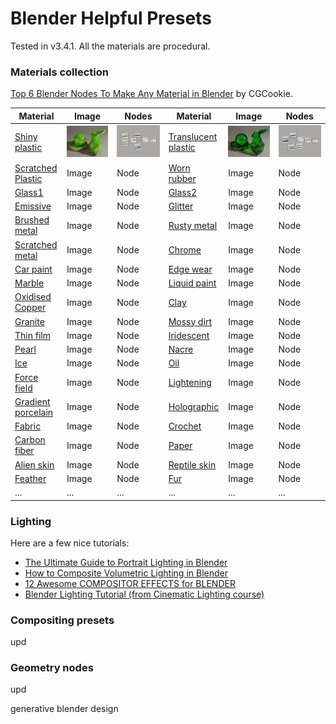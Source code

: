 # Blender Helpful Presets

Tested in v3.4.1. All the materials are procedural.

### Materials collection

[Top 6 Blender Nodes To Make Any Material in Blender](https://www.youtube.com/watch?v=yffWd4kI51Q&ab_channel=CGCookie) by CGCookie.

| Material  | Image | Nodes  | Material | Image | Nodes |
| ------------- | ------------- | ------------- | ------------- | ------------- | ------------- |
| [Shiny plastic](https://www.youtube.com/watch?v=vJZsTG2bUF4&ab_channel=blenderian)  | <img src="materials/shiny_plastic.png"/> | <img src="materials/shiny_plastic_nodes.png"/> | [Translucent plastic](https://www.youtube.com/watch?v=vJZsTG2bUF4&ab_channel=blenderian)  | <img src="materials/translucent_plastic.png"/>  | <img src="materials/translucent_plastic_nodes.png"/> |
| [Scratched Plastic](https://www.youtube.com/watch?v=l0whu3494_c&ab_channel=RyanKingArt)  | Image  | Node  | [Worn rubber](https://www.youtube.com/watch?v=bseCQqzT-b8&ab_channel=blenderbitesize)  | Image  | Node  |
| [Glass1](https://www.youtube.com/watch?v=bIL1bvCwzlQ&ab_channel=NazariyD)  | Image  | Node  | [Glass2](https://www.youtube.com/watch?v=Upt8JaqtVxg&ab_channel=atti)  | Image  | Node  |
| [Emissive](https://www.youtube.com/watch?v=Z3uCdffFq4E&ab_channel=Ducky3D) | Image  | Node  | [Glitter](https://www.youtube.com/watch?v=tUJ8m2WEvnE&ab_channel=Farrukh3D) | Image  | Node  |
| [Brushed metal](https://www.youtube.com/watch?v=bCgPjfSSN50&ab_channel=RyanKingArt)  | Image  | Node  | [Rusty metal](https://www.youtube.com/watch?v=wg2OKSiHng0&ab_channel=CGKrab)  | Image  | Node  |
| [Scratched metal](https://www.youtube.com/watch?v=qMCuDjXjsZ0&ab_channel=RyanKingArt)  | Image  | Node  | [Chrome](https://www.youtube.com/watch?v=4nOZ_Ivy17Q&ab_channel=NazariyD)  | Image  | Node  |
| [Car paint](https://www.youtube.com/watch?v=KWoN_or89yE&ab_channel=RyanKingArt)  | Image  | Node  | [Edge wear](https://www.youtube.com/watch?v=VvifA9DKk5U&ab_channel=KylsonnBatista)  | Image  | Node  |
| [Marble](https://www.youtube.com/watch?v=wTzk9T06gdw&ab_channel=RyanKingArt)  | Image  | Node  | [Liquid paint](https://www.youtube.com/watch?v=A6PasPeE3KU&ab_channel=GTMDesigns)  | Image  | Node  |
| [Oxidised Copper](https://www.youtube.com/watch?v=WLjC43Xrqrc&ab_channel=PIXXO3D) | Image  | Node  | [Clay](https://www.youtube.com/watch?v=3KOF7ZnkWsQ&ab_channel=Smeaf)  | Image  | Node  |
| [Granite](https://www.youtube.com/watch?v=bPaZYBFE8dY&ab_channel=RyanKingArt)  | Image  | Node  | [Mossy dirt](https://www.youtube.com/watch?v=WAC_amUh__w&ab_channel=RyanKingArt)  | Image  | Node  |
| [Thin film](https://www.youtube.com/watch?v=8rYf_Gw_5Zw&ab_channel=AlbosX)  | Image  | Node  | [Iridescent](https://www.youtube.com/watch?v=pfqdbw5vWG0&ab_channel=KamilKrb)  | Image  | Node  |
| [Pearl](https://www.youtube.com/watch?v=8Yf1dWZiNrE&ab_channel=blenderbitesize)  | Image  | Node  | [Nacre](https://www.youtube.com/watch?v=DJuZBL4-dBc&ab_channel=thesparkofart)  | Image  | Node  |
| [Ice](https://www.youtube.com/watch?v=EUvNwscez-w&ab_channel=DefaultCube) | Image  | Node  | [Oil](https://www.youtube.com/watch?v=xcx_LfXuuX4&ab_channel=CartesianCaramel)  | Image  | Node  |
| [Force field](https://www.youtube.com/watch?v=_07ozkBhZwg&ab_channel=Lsienn3d)  | Image  | Node  | [Lightening](https://www.youtube.com/watch?v=fHcuDamtc98&ab_channel=Simon3D)  | Image  | Node  |
| [Gradient porcelain](https://www.youtube.com/watch?v=dGKNjsLylyc&ab_channel=blenderian)  | Image  | Node  | [Holographic](https://www.youtube.com/watch?v=Imwx_b-5OTw&ab_channel=SinaSinaie)  | Image  | Node  |
| [Fabric](https://www.youtube.com/watch?v=XBcT4V4FLdo&ab_channel=RyanKingArt)  | Image  | Node  | [Crochet](https://www.youtube.com/watch?v=Anb_ctbroS8&ab_channel=100drips)  | Image  | Node  |
| [Carbon fiber](https://www.youtube.com/watch?v=1qh2J4oQzy0&ab_channel=CGMasters)  | Image  | Node  | [Paper](https://www.youtube.com/watch?v=tL7rp4sOq5k&ab_channel=Interactiv)  | Image  | Node  |
| [Alien skin](https://www.youtube.com/watch?v=qa3QXnyWd_0&ab_channel=atti)  | Image  | Node  | [Reptile skin](https://www.youtube.com/watch?v=EsS0ulWckGM&ab_channel=Ducky3D)  | Image  | Node  |
| [Feather](https://www.youtube.com/watch?v=txs2QkoI4Oc&ab_channel=Nino)  | Image  | Node  | [Fur](https://www.youtube.com/watch?v=cdm-e6Z8Vww&ab_channel=atti) | Image  | Node  |
| ...  | ...  | ...  | ...  | ...  | ...  |





### Lighting

Here are a few nice tutorials:

- [The Ultimate Guide to Portrait Lighting in Blender](https://www.youtube.com/watch?v=kKXTU1EImF4&ab_channel=FlippedNormals)
- [How to Composite Volumetric Lighting in Blender](https://www.youtube.com/watch?v=yLtjJ_bMNew&ab_channel=blenderisms)
- [12 Awesome COMPOSITOR EFFECTS for BLENDER](https://www.youtube.com/watch?v=8x2qfWNHedM&ab_channel=TheCGEssentials)
- [Blender Lighting Tutorial (from Cinematic Lighting course)](https://www.youtube.com/watch?v=1lsuB-teZ0E&ab_channel=GlebAlexandrov)


### Compositing presets

upd

### Geometry nodes

upd

generative blender design
